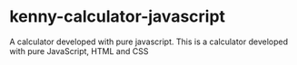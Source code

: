 # kenny-calculator-javascript
A calculator developed with pure javascript.
This is a calculator developed with pure JavaScript, HTML and CSS
